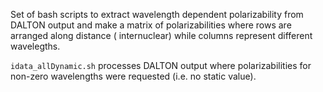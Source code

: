   Set of bash scripts to extract wavelength dependent polarizability from DALTON output and make a matrix of polarizabilities where rows are arranged along distance ( internuclear) while columns represent different wavelegths.
  
  `idata_allDynamic.sh` processes DALTON output where polarizabilities for non-zero wavelengths were requested (i.e. no static value).


